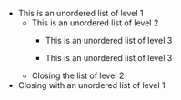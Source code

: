 * This is an unordered list of level 1
  * This is an unordered list of level 2
    * This is an unordered list of level 3

    * This is an unordered list of level 3
  * Closing the list of level 2
* Closing with an unordered list of level 1
